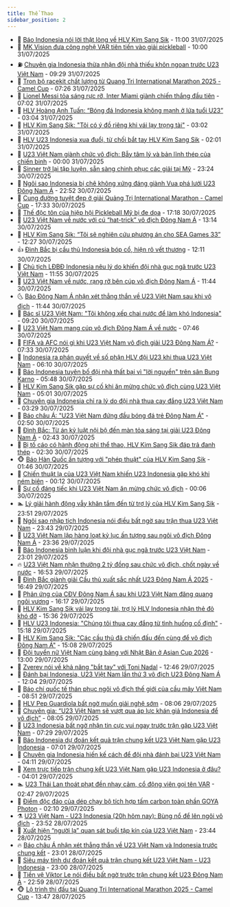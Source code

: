 ```yaml
---
title: Thể Thao
sidebar_position: 2
---
```


<!-- dantri-the-thao:START -->
- 🎡 [Báo Indonesia nói lời thật lòng về HLV Kim Sang Sik](https://dantri.com.vn/the-thao/bao-indonesia-noi-loi-that-long-ve-hlv-kim-sang-sik-20250731175447680.htm) - 11:00 31/07/2025
- 💯 [MK Vision đưa công nghệ VAR tiên tiến vào giải pickleball](https://dantri.com.vn/the-thao/mk-vision-dua-cong-nghe-var-tien-tien-vao-giai-pickleball-20250731163844169.htm) - 10:00 31/07/2025
- ⛽️ [Chuyên gia Indonesia thừa nhận đội nhà thiếu khôn ngoan trước U23 Việt Nam](https://dantri.com.vn/the-thao/chuyen-gia-indonesia-thua-nhan-doi-nha-thieu-khon-ngoan-truoc-u23-viet-nam-20250730235321848.htm) - 09:29 31/07/2025
- 💃 [Trọn bộ racekit chất lượng từ Quang Tri International Marathon 2025 - Camel Cup](https://dantri.com.vn/the-thao/tron-bo-racekit-chat-luong-tu-quang-tri-international-marathon-2025-camel-cup-20250731141039432.htm) - 07:26 31/07/2025
- 🌈 [Lionel Messi tỏa sáng rực rỡ, Inter Miami giành chiến thắng đầu tiên](https://dantri.com.vn/the-thao/lionel-messi-toa-sang-ruc-ro-inter-miami-gianh-chien-thang-dau-tien-20250731140237643.htm) - 07:02 31/07/2025
- 🦅 [HLV Hoàng Anh Tuấn: “Bóng đá Indonesia không mạnh ở lứa tuổi U23”](https://dantri.com.vn/the-thao/hlv-hoang-anh-tuan-bong-da-indonesia-khong-manh-o-lua-tuoi-u23-20250731002307696.htm) - 03:04 31/07/2025
- 🌝 [HLV Kim Sang Sik: &quot;Tôi có ý đồ riêng khi vái lạy trọng tài&quot;](https://dantri.com.vn/the-thao/hlv-kim-sang-sik-toi-co-y-do-rieng-khi-vai-lay-trong-tai-20250731060301490.htm) - 03:02 31/07/2025
- 🚀 [HLV U23 Indonesia xua đuổi, từ chối bắt tay HLV Kim Sang Sik](https://dantri.com.vn/the-thao/hlv-u23-indonesia-xua-duoi-tu-choi-bat-tay-hlv-kim-sang-sik-20250731002409795.htm) - 02:01 31/07/2025
- 🎉 [U23 Việt Nam giành chức vô địch: Bẫy tâm lý và bản lĩnh thép của chiến binh](https://dantri.com.vn/the-thao/u23-viet-nam-gianh-chuc-vo-dich-bay-tam-ly-va-ban-linh-thep-cua-chien-binh-20250731022705655.htm) - 00:00 31/07/2025
- 📝 [Sinner trở lại tập luyện, sẵn sàng chinh phục các giải tại Mỹ](https://dantri.com.vn/the-thao/sinner-tro-lai-tap-luyen-san-sang-chinh-phuc-cac-giai-tai-my-20250731062439590.htm) - 23:24 30/07/2025
- 🦄 [Ngôi sao Indonesia bị chê không xứng đáng giành Vua phá lưới U23 Đông Nam Á](https://dantri.com.vn/the-thao/ngoi-sao-indonesia-bi-che-khong-xung-dang-gianh-vua-pha-luoi-u23-dong-nam-a-20250731034429795.htm) - 22:52 30/07/2025
- 🎉 [Cung đường tuyệt đẹp ở giải Quảng Trị International Marathon - Camel Cup](https://dantri.com.vn/the-thao/cung-duong-tuyet-dep-o-giai-quang-tri-international-marathon-camel-cup-20250729181613952.htm) - 17:33 30/07/2025
- 💼 [Thế độc tôn của hiệp hội Pickleball Mỹ bị đe dọa](https://dantri.com.vn/the-thao/the-doc-ton-cua-hiep-hoi-pickleball-my-bi-de-doa-20250730152841023.htm) - 17:18 30/07/2025
- 🤡 [U23 Việt Nam về nước với cú “hat-trick” vô địch Đông Nam Á](https://dantri.com.vn/the-thao/u23-viet-nam-ve-nuoc-voi-cu-hat-trick-vo-dich-dong-nam-a-20250730200600535.htm) - 13:14 30/07/2025
- 🦆 [HLV Kim Sang Sik: “Tôi sẽ nghiên cứu phương án cho SEA Games 33”](https://dantri.com.vn/the-thao/hlv-kim-sang-sik-toi-se-nghien-cuu-phuong-an-cho-sea-games-33-20250730192218961.htm) - 12:27 30/07/2025
- 👍 [Đình Bắc bị cầu thủ Indonesia bóp cổ, hiện rõ vết thương](https://dantri.com.vn/the-thao/dinh-bac-bi-cau-thu-indonesia-bop-co-hien-ro-vet-thuong-20250730191132617.htm) - 12:11 30/07/2025
- 💼 [Chủ tịch LĐBĐ Indonesia nêu lý do khiến đội nhà gục ngã trước U23 Việt Nam](https://dantri.com.vn/the-thao/chu-tich-ldbd-indonesia-neu-ly-do-khien-doi-nha-guc-nga-truoc-u23-viet-nam-20250730185524733.htm) - 11:55 30/07/2025
- 🦒 [U23 Việt Nam về nước, rạng rỡ bên cúp vô địch Đông Nam Á](https://dantri.com.vn/the-thao/u23-viet-nam-ve-nuoc-rang-ro-ben-cup-vo-dich-dong-nam-a-20250730184341212.htm) - 11:44 30/07/2025
- 🌜 [Báo Đông Nam Á nhận xét thẳng thắn về U23 Việt Nam sau khi vô địch](https://dantri.com.vn/the-thao/bao-dong-nam-a-nhan-xet-thang-than-ve-u23-viet-nam-sau-khi-vo-dich-20250730183551501.htm) - 11:44 30/07/2025
- 🦆 [Bác sĩ U23 Việt Nam: &quot;Tôi không xếp chai nước để làm khó Indonesia&quot;](https://dantri.com.vn/the-thao/bac-si-u23-viet-nam-toi-khong-xep-chai-nuoc-de-lam-kho-indonesia-20250730160840849.htm) - 09:20 30/07/2025
- 💪 [U23 Việt Nam mang cúp vô địch Đông Nam Á về nước](https://dantri.com.vn/the-thao/u23-viet-nam-mang-cup-vo-dich-dong-nam-a-ve-nuoc-20250730144115808.htm) - 07:46 30/07/2025
- 🧠 [FIFA và AFC nói gì khi U23 Việt Nam vô địch giải U23 Đông Nam Á?](https://dantri.com.vn/the-thao/fifa-va-afc-noi-gi-khi-u23-viet-nam-vo-dich-giai-u23-dong-nam-a-20250730143318322.htm) - 07:33 30/07/2025
- 🦄 [Indonesia ra phán quyết về số phận HLV đội U23 khi thua U23 Việt Nam](https://dantri.com.vn/the-thao/indonesia-ra-phan-quyet-ve-so-phan-hlv-doi-u23-khi-thua-u23-viet-nam-20250730130954215.htm) - 06:10 30/07/2025
- 🥸 [Báo Indonesia tuyên bố đội nhà thất bại vì &quot;lời nguyền&quot; trên sân Bung Karno](https://dantri.com.vn/the-thao/bao-indonesia-tuyen-bo-doi-nha-that-bai-vi-loi-nguyen-tren-san-bung-karno-20250730101701327.htm) - 05:48 30/07/2025
- 🤠 [HLV Kim Sang Sik gặp sự cố khi ăn mừng chức vô địch cùng U23 Việt Nam](https://dantri.com.vn/the-thao/hlv-kim-sang-sik-gap-su-co-khi-an-mung-chuc-vo-dich-cung-u23-viet-nam-20250730114339997.htm) - 05:01 30/07/2025
- 👺 [Chuyên gia Indonesia chỉ ra lý do đội nhà thua cay đắng U23 Việt Nam](https://dantri.com.vn/the-thao/chuyen-gia-indonesia-chi-ra-ly-do-doi-nha-thua-cay-dang-u23-viet-nam-20250730093039186.htm) - 03:29 30/07/2025
- 📝 [Báo châu Á: &quot;U23 Việt Nam đứng đầu bóng đá trẻ Đông Nam Á&quot;](https://dantri.com.vn/the-thao/bao-chau-a-u23-viet-nam-dung-dau-bong-da-tre-dong-nam-a-20250730094001881.htm) - 02:50 30/07/2025
- 🦆 [Đình Bắc: Từ án kỷ luật nội bộ đến màn tỏa sáng tại giải U23 Đông Nam Á](https://dantri.com.vn/the-thao/dinh-bac-tu-an-ky-luat-noi-bo-den-man-toa-sang-tai-giai-u23-dong-nam-a-20250730093724703.htm) - 02:43 30/07/2025
- 🥳 [Bị tố cáo có hành động phi thể thao, HLV Kim Sang Sik đáp trả đanh thép](https://dantri.com.vn/the-thao/bi-to-cao-co-hanh-dong-phi-the-thao-hlv-kim-sang-sik-dap-tra-danh-thep-20250730093034062.htm) - 02:30 30/07/2025
- 🐵 [Báo Hàn Quốc ấn tượng với &quot;phép thuật&quot; của HLV Kim Sang Sik](https://dantri.com.vn/the-thao/bao-han-quoc-an-tuong-voi-phep-thuat-cua-hlv-kim-sang-sik-20250730080654474.htm) - 01:46 30/07/2025
- 🤩 [Chiến thuật lạ của U23 Việt Nam khiến U23 Indonesia gặp khó khi ném biên](https://dantri.com.vn/the-thao/chien-thuat-la-cua-u23-viet-nam-khien-u23-indonesia-gap-kho-khi-nem-bien-20250730004142654.htm) - 00:12 30/07/2025
- 🤠 [Sự cố đáng tiếc khi U23 Việt Nam ăn mừng chức vô địch](https://dantri.com.vn/the-thao/su-co-dang-tiec-khi-u23-viet-nam-an-mung-chuc-vo-dich-20250730025133693.htm) - 00:06 30/07/2025
- 🏊 [Lý giải hành động vẫy khăn tắm đến từ trợ lý của HLV Kim Sang Sik](https://dantri.com.vn/the-thao/ly-giai-hanh-dong-vay-khan-tam-den-tu-tro-ly-cua-hlv-kim-sang-sik-20250730044336750.htm) - 23:51 29/07/2025
- 🗽 [Ngôi sao nhập tịch Indonesia nói điều bất ngờ sau trận thua U23 Việt Nam](https://dantri.com.vn/the-thao/ngoi-sao-nhap-tich-indonesia-noi-dieu-bat-ngo-sau-tran-thua-u23-viet-nam-20250729234621274.htm) - 23:43 29/07/2025
- 🚀 [U23 Việt Nam lập hàng loạt kỷ lục ấn tượng sau ngôi vô địch Đông Nam Á](https://dantri.com.vn/the-thao/u23-viet-nam-lap-hang-loat-ky-luc-an-tuong-sau-ngoi-vo-dich-dong-nam-a-20250730000420527.htm) - 23:36 29/07/2025
- 🎉 [Báo Indonesia bình luận khi đội nhà gục ngã trước U23 Việt Nam](https://dantri.com.vn/the-thao/bao-indonesia-binh-luan-khi-doi-nha-guc-nga-truoc-u23-viet-nam-20250729232812633.htm) - 23:01 29/07/2025
- 🔥 [U23 Việt Nam nhận thưởng 2 tỷ đồng sau chức vô địch, chốt ngày về nước](https://dantri.com.vn/the-thao/u23-viet-nam-nhan-thuong-2-ty-dong-sau-chuc-vo-dich-chot-ngay-ve-nuoc-20250729233349285.htm) - 16:53 29/07/2025
- 🎉 [Đình Bắc giành giải Cầu thủ xuất sắc nhất U23 Đông Nam Á 2025](https://dantri.com.vn/the-thao/dinh-bac-gianh-giai-cau-thu-xuat-sac-nhat-u23-dong-nam-a-2025-20250729234305794.htm) - 16:49 29/07/2025
- 🎡 [Phản ứng của CĐV Đông Nam Á sau khi U23 Việt Nam đăng quang ngôi vương](https://dantri.com.vn/the-thao/phan-ung-cua-cdv-dong-nam-a-sau-khi-u23-viet-nam-dang-quang-ngoi-vuong-20250729231212128.htm) - 16:17 29/07/2025
- 🐻 [HLV Kim Sang Sik vái lạy trọng tài, trợ lý HLV Indonesia nhận thẻ đỏ khó đỡ](https://dantri.com.vn/the-thao/hlv-kim-sang-sik-vai-lay-trong-tai-tro-ly-hlv-indonesia-nhan-the-do-kho-do-20250729223642233.htm) - 15:36 29/07/2025
- 🌊 [HLV U23 Indonesia: &quot;Chúng tôi thua cay đắng từ tình huống cố định&quot;](https://dantri.com.vn/the-thao/hlv-u23-indonesia-chung-toi-thua-cay-dang-tu-tinh-huong-co-dinh-20250729221655795.htm) - 15:18 29/07/2025
- 💃 [HLV Kim Sang Sik: &quot;Các cầu thủ đã chiến đấu đến cùng để vô địch Đông Nam Á&quot;](https://dantri.com.vn/the-thao/hlv-kim-sang-sik-cac-cau-thu-da-chien-dau-den-cung-de-vo-dich-dong-nam-a-20250729220808497.htm) - 15:08 29/07/2025
- 🤔 [Đội tuyển nữ Việt Nam cùng bảng với Nhật Bản ở Asian Cup 2026](https://dantri.com.vn/the-thao/doi-tuyen-nu-viet-nam-cung-bang-voi-nhat-ban-o-asian-cup-2026-20250729195820527.htm) - 13:00 29/07/2025
- 🤭 [Zverev nói về khả năng &quot;bắt tay&quot; với Toni Nadal](https://dantri.com.vn/the-thao/zverev-noi-ve-kha-nang-bat-tay-voi-toni-nadal-20250729194623846.htm) - 12:46 29/07/2025
- 👹 [Đánh bại Indonesia, U23 Việt Nam lần thứ 3 vô địch U23 Đông Nam Á](https://dantri.com.vn/the-thao/danh-bai-indonesia-u23-viet-nam-lan-thu-3-vo-dich-u23-dong-nam-a-20250729190004445.htm) - 12:04 29/07/2025
- 🗽 [Báo chí quốc tế thán phục ngôi vô địch thế giới của cầu mây Việt Nam](https://dantri.com.vn/the-thao/bao-chi-quoc-te-than-phuc-ngoi-vo-dich-the-gioi-cua-cau-may-viet-nam-20250729154902776.htm) - 08:51 29/07/2025
- 🥳 [HLV Pep Guardiola bất ngờ muốn giải nghệ sớm](https://dantri.com.vn/the-thao/hlv-pep-guardiola-bat-ngo-muon-giai-nghe-som-20250729115216045.htm) - 08:06 29/07/2025
- 💃 [Chuyên gia: “U23 Việt Nam sẽ vượt qua áp lực khán giả Indonesia để vô địch”](https://dantri.com.vn/the-thao/chuyen-gia-u23-viet-nam-se-vuot-qua-ap-luc-khan-gia-indonesia-de-vo-dich-20250729002151842.htm) - 08:05 29/07/2025
- 🧰 [U23 Indonesia bất ngờ nhận tin cực vui ngay trước trận gặp U23 Việt Nam](https://dantri.com.vn/the-thao/u23-indonesia-bat-ngo-nhan-tin-cuc-vui-ngay-truoc-tran-gap-u23-viet-nam-20250729142834890.htm) - 07:29 29/07/2025
- 💪 [Báo Indonesia dự đoán kết quả trận chung kết U23 Việt Nam gặp U23 Indonesia](https://dantri.com.vn/the-thao/bao-indonesia-du-doan-ket-qua-tran-chung-ket-u23-viet-nam-gap-u23-indonesia-20250729133903511.htm) - 07:01 29/07/2025
- 🚀 [Chuyên gia Indonesia hiến kế cách để đội nhà đánh bại U23 Việt Nam](https://dantri.com.vn/the-thao/chuyen-gia-indonesia-hien-ke-cach-de-doi-nha-danh-bai-u23-viet-nam-20250728230731384.htm) - 04:11 29/07/2025
- 🤠 [Xem trực tiếp trận chung kết U23 Việt Nam gặp U23 Indonesia ở đâu?](https://dantri.com.vn/the-thao/xem-truc-tiep-tran-chung-ket-u23-viet-nam-gap-u23-indonesia-o-dau-20250729104018027.htm) - 04:01 29/07/2025
- 🏊 [U23 Thái Lan thoát phạt đền nhạy cảm, cổ động viên gọi tên VAR](https://dantri.com.vn/the-thao/u23-thai-lan-thoat-phat-den-nhay-cam-co-dong-vien-goi-ten-var-20250729094649729.htm) - 02:47 29/07/2025
- 🦄 [Điểm độc đáo của dép chạy bộ tích hợp tấm carbon toàn phần GOYA Photon](https://dantri.com.vn/the-thao/diem-doc-dao-cua-dep-chay-bo-tich-hop-tam-carbon-toan-phan-goya-photon-20250729090822516.htm) - 02:10 29/07/2025
- ⚗️ [U23 Việt Nam - U23 Indonesia &lpar;20h hôm nay&rpar;: Bùng nổ để lên ngôi vô địch](https://dantri.com.vn/the-thao/u23-viet-nam-u23-indonesia-20h-hom-nay-bung-no-de-len-ngoi-vo-dich-20250728225402090.htm) - 23:52 28/07/2025
- 🥷 [Xuất hiện “người lạ” quan sát buổi tập kín của U23 Việt Nam](https://dantri.com.vn/the-thao/xuat-hien-nguoi-la-quan-sat-buoi-tap-kin-cua-u23-viet-nam-20250729010228010.htm) - 23:44 28/07/2025
- 🔥 [Báo châu Á nhận xét thẳng thắn về U23 Việt Nam và Indonesia trước chung kết](https://dantri.com.vn/the-thao/bao-chau-a-nhan-xet-thang-than-ve-u23-viet-nam-va-indonesia-truoc-chung-ket-20250728232057606.htm) - 23:01 28/07/2025
- 🦅 [Siêu máy tính dự đoán kết quả trận chung kết U23 Việt Nam - U23 Indonesia](https://dantri.com.vn/the-thao/sieu-may-tinh-du-doan-ket-qua-tran-chung-ket-u23-viet-nam-u23-indonesia-20250728164800581.htm) - 23:00 28/07/2025
- 🌝 [Tiền vệ Viktor Le nói điều bất ngờ trước trận chung kết U23 Đông Nam Á](https://dantri.com.vn/the-thao/tien-ve-viktor-le-noi-dieu-bat-ngo-truoc-tran-chung-ket-u23-dong-nam-a-20250728232434315.htm) - 22:59 28/07/2025
- 🐵 [Lộ trình thi đấu tại Quang Tri International Marathon 2025 - Camel Cup](https://dantri.com.vn/the-thao/lo-trinh-thi-dau-tai-quang-tri-international-marathon-2025-camel-cup-20250728204021036.htm) - 13:47 28/07/2025<!-- dantri-the-thao:END -->
